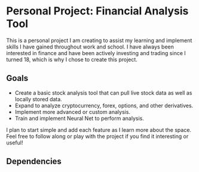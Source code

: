 # Personal Project: Financial Analysis Tool

This is a personal project I am creating to assist my learning and implement skills I have gained throughout work and school. I have always been interested in finance and have been actively investing and trading since I turned 18, which is why I chose to create this project.

## Goals
- Create a basic stock analysis tool that can pull live stock data as well as locally stored data.
- Expand to analyze cryptocurrency, forex, options, and other derivatives.
- Implement more advanced or custom analysis.
- Train and implement Neural Net to perform analysis.

I plan to start simple and add each feature as I learn more about the space. Feel free to follow along or play with the project if you find it interesting or useful!

## Dependencies
